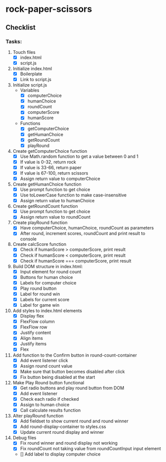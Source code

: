 # rock-paper-scissors

## Checklist

### Tasks:
1. Touch files
    - [x] index.html
    - [x] script.js

2. Initialize index.html
    - [x] Boilerplate
    - [x] Link to script.js

3. Initialize script.js
    - Variables
        - [x] computerChoice
        - [x] humanChoice
        - [x] roundCount
        - [x] computerScore
        - [x] humanScore
    - Functions
        - [x] getComputerChoice
        - [x] getHumanChoice
        - [x] getRoundCount
        - [x] playRound

4. Create getComputerChoice function
    - [x] Use Math.random function to get a value between 0 and 1
    - [x] If value is 0-32, return rock
    - [x] If value is 33-66, return paper
    - [x] If value is 67-100, return scissors
    - [x] Assign return value to computerChoice

5. Create getHumanChoice function
    - [x] Use prompt function to get choice
    - [x] Use toLowerCase function to make case-insensitive
    - [x] Assign return value to humanChoice

6. Create getRoundCount function
    - [x] Use prompt function to get choice
    - [x] Assign return value to roundCount

7. Create playRound function
    - [x] Have computerChoice, humanChoice, roundCount as parameters
    - [x] After round, increment scores, roundCount and print result to console

8. Create calcScore function
    - [x] Check if humanScore > computerScore, print result
    - [x] Check if humanScore < computerScore, print result
    - [x] Check if humanScore === computerScore, print result

9. Build DOM structure in index.html:
    - [x] Input element for round count
    - [x] Buttons for human choice
    - [x] Labels for computer choice
    - [x] Play round button
    - [x] Label for round win
    - [x] Labels for current score
    - [x] Label for game win

10. Add styles to index.html elements
    - [x] Display flex
    - [x] FlexFlow column
    - [x] FlexFlow row
    - [x] Justify content
    - [x] Align items
    - [x] Justify items
    - [x] Flex

11. Add function to the Confirm button in round-count-container
    - [x] Add event listener click 
    - [x] Assign round count value
    - [x] Make sure that button becomes disabled after click
    - [x] Fix button being disabled at the start

12. Make Play Round button functional
    - [x] Get radio buttons and play round button from DOM
    - [x] Add event listener
    - [x] Check each radio if checked
    - [x] Assign to human choice
    - [x] Call calculate results function

13. Alter playRound function
    - [x] Add fieldset to show current round and round winner
    - [x] Add round-display-container to styles.css
    - [x] Update current round display and winner

14. Debug files
    - [x] Fix round winner and round display not working
    - [x] Fix roundCount not taking value from roundCountInput input element
    - [] Add label to display computer choice